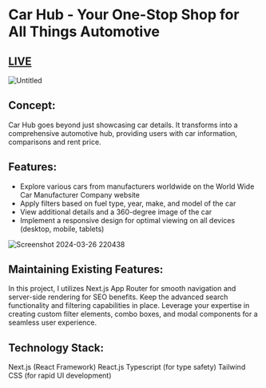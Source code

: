 # Car Hub - Your One-Stop Shop for All Things Automotive
## <a href="https://car-hub-two-roan.vercel.app/">LIVE</a>
![Untitled](https://github.com/Orbin-Ahmed/car-showcase/assets/93181928/351a4ce4-4dfa-490e-80bc-714b75437ee0)


## Concept:
Car Hub goes beyond just showcasing car details. It transforms into a comprehensive automotive hub, providing users with car information, comparisons and rent price.

## Features:
- Explore various cars from manufacturers worldwide on the World Wide Car Manufacturer Company website
- Apply filters based on fuel type, year, make, and model of the car
- View additional details and a 360-degree image of the car
- Implement a responsive design for optimal viewing on all devices (desktop, mobile, tablets)

![Screenshot 2024-03-26 220438](https://github.com/Orbin-Ahmed/car-showcase/assets/93181928/566c1463-3856-4f83-81c3-02a3a3d4cb16)


## Maintaining Existing Features:
In this project, I utilizes Next.js App Router for smooth navigation and server-side rendering for SEO benefits.
Keep the advanced search functionality and filtering capabilities in place.
Leverage your expertise in creating custom filter elements, combo boxes, and modal components for a seamless user experience.

## Technology Stack:
Next.js (React Framework)
React.js
Typescript (for type safety)
Tailwind CSS (for rapid UI development)

